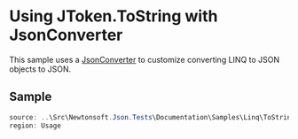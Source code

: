 ﻿# Using JToken.ToString with JsonConverter

This sample uses a [JsonConverter](T:Newtonsoft.Json.JsonConverter) to customize converting LINQ to JSON objects to JSON.

## Sample

```csharp Usage
source: ..\Src\Newtonsoft.Json.Tests\Documentation\Samples\Linq\ToStringJsonConverter.cs
region: Usage
```
